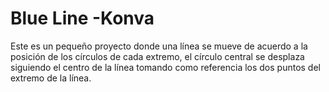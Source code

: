 # Blue Line -Konva

Este es un pequeño proyecto donde una línea se mueve de acuerdo a la posición de los círculos de cada extremo, el círculo
central se desplaza siguiendo el centro de la línea tomando como referencia los dos puntos del extremo de la línea.
